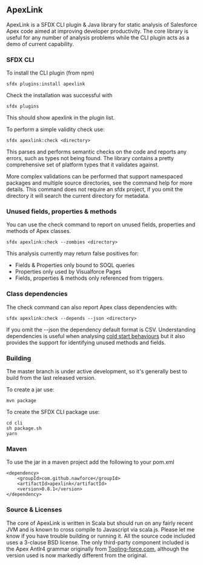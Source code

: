 ## ApexLink

ApexLink is a SFDX CLI plugin & Java library for static analysis of Salesforce Apex code aimed at improving developer 
productivity. The core library is useful for any number of analysis problems while the CLI plugin acts as a demo of 
current capability.
 
### SFDX CLI

To install the CLI plugin (from npm)

    sfdx plugins:install apexlink

Check the installation was successful with

    sfdx plugins
     
This should show apexlink in the plugin list.      

To perform a simple validity check use:

    sfdx apexlink:check <directory>

This parses and performs semantic checks on the code and reports any errors, such as types not being found. The library
contains a pretty comprehensive set of platform types that it validates against.

More complex validations can be performed that support namespaced packages and multiple source directories, see the 
command help for more details. This command does not require an sfdx project, if you omit the directory it will search 
the current directory for metadata.  

### Unused fields, properties & methods

You can use the check command to report on unused fields, properties and methods of Apex classes. 

    sfdx apexlink:check --zombies <directory>

This analysis currently may return false positives for:
*  Fields & Properties only bound to SOQL queries
*  Properties only used by Visualforce Pages
*  Fields, properties & methods only referenced from triggers.   

### Class dependencies

The check command can also report Apex class dependencies with:

    sfdx apexlink:check --depends --json <directory>

If you omit the --json the dependency default format is CSV. Understanding dependencies is useful when analysing 
[cold start behaviours](https://nawforce.blog/2019/02/25/apex-cold-starts-and-class-caching-misses/) but it also 
provides the support for identifying unused methods and fields. 

### Building

The master branch is under active development, so it's generally best to build from the last released version.

To create a jar use:

    mvn package
    
To create the SFDX CLI package use:
    
    cd cli
    sh package.sh
    yarn    
     
### Maven

To use the jar in a maven project add the following to your pom.xml

    <dependency>
        <groupId>com.github.nawforce</groupId>
        <artifactId>apexlink</artifactId>
        <version>0.8.1</version>
    </dependency>

### Source & Licenses

The core of ApexLink is written in Scala but should run on any fairly recent JVM and is known to cross compile to 
Javascript via scala.js. Please let me know if you have trouble building or running it. All the source code included 
uses a 3-clause BSD license. The only third-party component included is the Apex Antlr4 grammar originally from 
[Tooling-force.com](https://github.com/neowit/tooling-force.com), although the version used is now markedly different 
from the original.

